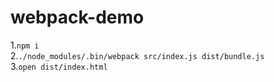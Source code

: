 # webpack-demo
1.`npm i`  
2.`./node_modules/.bin/webpack src/index.js dist/bundle.js`  
3.`open dist/index.html`  
